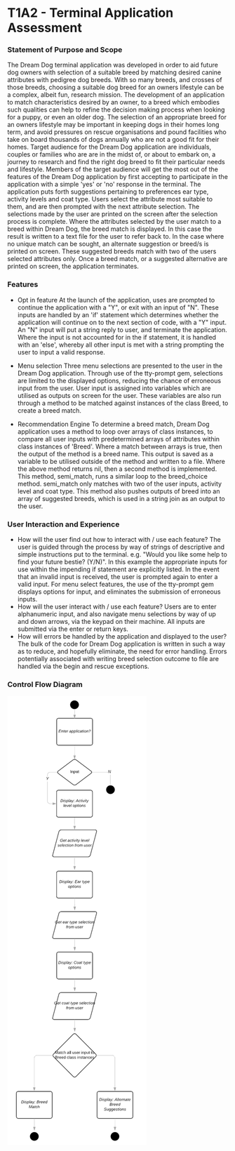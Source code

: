 # T1A2 - Terminal Application Assessment
### Statement of Purpose and Scope
The Dream Dog terminal application was developed in order to aid future dog owners with selection of a suitable breed by matching desired canine attributes with pedigree dog breeds. 
With so many breeds, and crosses of those breeds, choosing a suitable dog breed for an owners lifestyle can be a complex, albeit fun, research mission.
The development of an application to match characteristics desired by an owner, to a breed which embodies such qualities can help to refine the decision making process when looking for a puppy, or even an older dog. The selection of an appropriate breed for an owners lifestyle may be important in keeping dogs in their homes long term, and avoid pressures on rescue organisations and pound facilities who take on board thousands of dogs annually who are not a good fit for their homes. 
Target audience for the Dream Dog application are individuals, couples or families who are are in the midst of, or about to embark on, a journey to research and find the right dog breed to fit their particular needs and lifestyle. 
Members of the target audience will get the most out of the features of the Dream Dog application by first accepting to participate in the application with a simple 'yes' or 'no' response in the terminal. The application puts forth suggestions pertaining to preferences ear type, activity levels and coat type. Users select the attribute most suitable to them, and are then prompted with the next attribute selection. 
The selections made by the user are printed on the screen after the selection process is complete.
Where the attributes selected by the user match to a breed within Dream Dog, the breed match is displayed. In this case the result is written to a text file for the user to refer back to.
In the case where no unique match can be sought, an alternate suggestion or breed/s is printed on screen. These suggested breeds match with two of the users selected attributes only.
Once a breed match, or a suggested alternative are printed on screen, the application terminates. 


### Features
- Opt in feature
At the launch of the application, uses are prompted to continue the application with a "Y", or exit with an input of "N". These inputs are handled by an 'if' statement which determines whether the application will continue on to the next section of code, with a "Y" input. An "N" input will put a string reply to user, and terminate the application. Where the input is not accounted for in the if statement, it is handled with an 'else', whereby all other input is met with a string prompting the user to input a valid response. 

- Menu selection
Three menu selections are presented to the user in the Dream Dog application. Through use of the tty-prompt gem, selections are limited to the displayed options, reducing the chance of erroneous input from the user. User input is assigned into variables which are utilised as outputs on screen for the user. These variables are also run through a method to be matched against instances of the class Breed, to create a breed match. 

- Recommendation Engine
To determine a breed match, Dream Dog application uses a method to loop over arrays of class instances, to compare all user inputs with predetermined arrays of attributes within class instances of 'Breed'. Where a match between arrays is true, then the output of the method is a breed name. This output is saved as a variable to be utilised outside of the method and written to a file. 
Where the above method returns nil, then a second method is implemented. This method, semi_match, runs a similar loop to the breed_choice method. semi_match only matches with two of the user inputs, activity level and coat type. This method also pushes outputs of breed into an array of suggested breeds, which is used in a string join as an output to the user. 

### User Interaction and Experience
- How will the user find out how to interact with / use each feature?
The user is guided through the process by way of strings of descriptive and simple instructions put to the terminal. e.g. "Would you like some help to find your future bestie? (Y/N)". In this example the appropriate inputs for use within the impending if statement are explicitly listed. In the event that an invalid input is received, the user is prompted again to enter a valid input.
For menu select features, the use of the tty-prompt gem displays options for input, and eliminates the submission of erroneous inputs.
- How will the user interact with / use each feature?
Users are to enter alphanumeric input, and also navigate menu selections by way of up and down arrows, via the keypad on their machine. All inputs are submitted via the enter or return keys.  
- How will errors be handled by the application and displayed to the user?
The bulk of the code for Dream Dog application is written in such a way as to reduce, and hopefully eliminate, the need for error handling. Errors potentially associated with writing breed selection outcome to file are handled via the begin and rescue exceptions. 

### Control Flow Diagram
![flowchart for Dream Dog application](https://github.com/tea-jean/assignment1/blob/master/flowchart.png)
